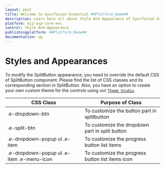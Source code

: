 ```yaml
---
layout: post
title: Welcome to Syncfusion Essential ##Platform_Name##
description: Learn here all about Style And Appearance of Syncfusion Essential ##Platform_Name## widgets based on HTML5 and jQuery.
platform: ej2-asp-core-mvc
control: Style And Appearance
publishingplatform: ##Platform_Name##
documentation: ug
---
```



# Styles and Appearances

To modify the SplitButton appearance, you need to override the default CSS of SplitButton component. Please find the list of CSS classes and its corresponding section in SplitButton. Also, you have an option to create your own custom theme for the controls using our [`Theme Studio`](https://ej2.syncfusion.com/themestudio/?theme=material).

CSS Class | Purpose of Class
-----|-----
|.e-dropdown-btn|To customize the button part in splitbutton
|.e-split-btn|To customize the dropdown part in split button
|.e-dropdown-popup ul .e-item|To customize the progress button list items
|.e-dropdown-popup ul .e-item .e-menu-icon |To customize the progress button list items icon
